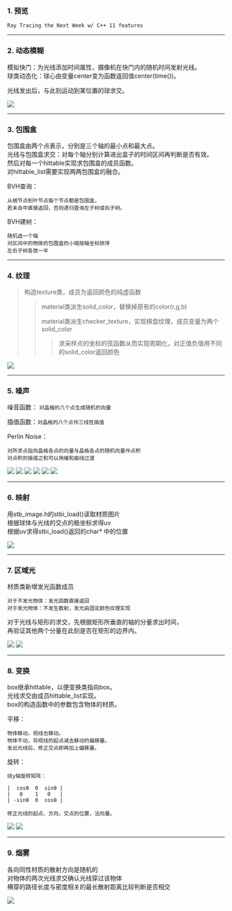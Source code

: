 ### 1. 预览

`Ray Tracing the Next Week w/ C++ 11 features`

---
### 2. 动态模糊


模拟快门：为光线添加时间属性，摄像机在快门内的随机时间发射光线。<br>
球类动态化：球心由变量center变为函数返回值center(time())。<br>

光线发出后，与此刻运动到某位置的球求交。

![](images/moving_sphere.jpg)

---
### 3. 包围盒


包围盒由两个点表示，分别是三个轴的最小点和最大点。<br>
光线与包围盒求交：对每个轴分别计算进出盒子的时间区间再判断是否有效。<br>
然后对每一个hittable实现求包围盒的成员函数。<br>
对hittable_list需要实现两两包围盒的融合。<br>

BVH查询：
```
从根节点到叶节点每个节点都是包围盒，
若未击中直接返回，否则递归查询左子树或右子树。
```

BVH建树：
```
随机选一个轴
对区间中的物体的包围盒的小端按轴坐标排序
左右子树各放一半
```

---
### 4. 纹理

> 构造texture类，成员为返回颜色的纯虚函数
>> material类派生solid_color，替换掉原有的color(r,g,b)<br>
>>
>> material类派生checker_texture，实现棋盘纹理，成员变量为两个solid_color
>>> 求采样点的坐标的弦函数从而实现周期化，对正值负值用不同的solid_color返回颜色

![](images/two_spheres.jpg)

---
### 5. 噪声

噪音函数：
`对晶格的八个点生成随机的向量`

插值函数：`对晶格的八个点作三线性插值`

Perlin Noise：
```
对所求点指向晶格各点的向量与晶格各点的随机向量作点积
对点积的插值之和可以用缓和曲线过渡
```
![](images/hashed.jpg)
![](images/interpolate.jpg)
![](images/hermitian.jpg)
![](images/shift.jpg)
![](images/turbulence.jpg)
![](images/marble.jpg)

---
### 6. 映射

用stb_image.h的stbi_load()读取材质图片<br>
根据球体与光线的交点的极坐标求得uv<br>
根据uv求得stbi_load()返回的char* 中的位置<br>

![](images/earth.jpg)

---
### 7. 区域光

材质类新增发光函数成员<br>
```
对于不发光物体：发光函数直接返回
对于发光物体：不发生散射，发光由固定颜色纹理实现
```
对于光线与矩形的求交，先根据矩形所垂直的轴的分量求出时间，<br>
再验证其他两个分量在此刻是否在矩形的边界内。

![](images/arealight.jpg)
![](images/walls.jpg)

---
### 8. 变换

box继承hittable，以便变换类指向box。<br>
光线求交由成员hittable_list实现。<br>
box的构造函数中的参数包含物体的材质。<br>

平移： 
```
物体移动，视线也移动。
物体不动，将视线的起点减去移动的偏移量。
发出光线后，修正交点即再加上偏移量。
```
旋转：
```
绕y轴旋转矩阵：

|  cosθ  0  sinθ |
|   0    1   0   |
| -sinθ  0  cosθ |

修正光线的起点、方向，交点的位置，法向量。
```
![](images/box.jpg)
![](images/cornell.jpg)

---
### 9. 烟雾

各向同性材质的散射方向是随机的<br>
对物体的两次光线求交确认光线穿过该物体<br>
横穿的路径长度与密度相关的最长散射距离比较判断是否相交<br>

![](images/smoke.jpg)
